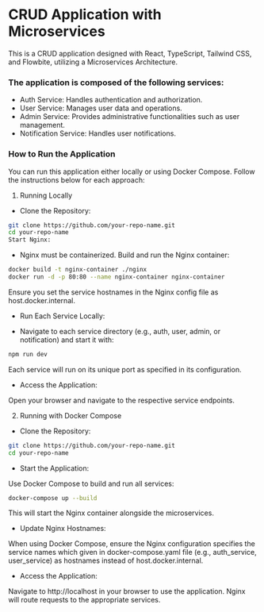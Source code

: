# CRUD Application with Microservices

This is a CRUD application designed with React, TypeScript, Tailwind CSS, and Flowbite, utilizing a Microservices Architecture.

### The application is composed of the following services:

- Auth Service: Handles authentication and authorization.
- User Service: Manages user data and operations.
- Admin Service: Provides administrative functionalities such as user management.
- Notification Service: Handles user notifications.

### How to Run the Application

You can run this application either locally or using Docker Compose. Follow the instructions below for each approach:

1. Running Locally

- Clone the Repository:

```bash
git clone https://github.com/your-repo-name.git
cd your-repo-name
Start Nginx:
```

- Nginx must be containerized. Build and run the Nginx container:

```bash
docker build -t nginx-container ./nginx
docker run -d -p 80:80 --name nginx-container nginx-container
```
Ensure you set the service hostnames in the Nginx config file as host.docker.internal.

- Run Each Service Locally:

- Navigate to each service directory (e.g., auth, user, admin, or notification) and start it with:

```bash
npm run dev
```
Each service will run on its unique port as specified in its configuration.

- Access the Application:

Open your browser and navigate to the respective service endpoints.

2. Running with Docker Compose

- Clone the Repository:

```bash
git clone https://github.com/your-repo-name.git
cd your-repo-name
```

- Start the Application:

Use Docker Compose to build and run all services:
```bash
docker-compose up --build
```
This will start the Nginx container alongside the microservices.

- Update Nginx Hostnames:

When using Docker Compose, ensure the Nginx configuration specifies the service names which given in docker-compose.yaml file 
(e.g., auth_service, user_service) as hostnames instead of host.docker.internal.

- Access the Application:

Navigate to http://localhost in your browser to use the application. Nginx will route requests to the appropriate services.
